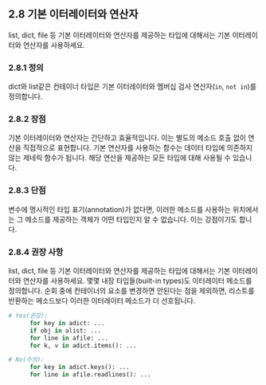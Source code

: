 ## 2.8 기본 이터레이터와 연산자
list, dict, file 등 기본 이터레이터와 연산자를 제공하는 타입에 대해서는 기본 이터레이터와 연산자를 사용하세요.

### 2.8.1 정의
dict와 list같은 컨테이너 타입은 기본 이터레이터와 멤버십 검사 연산자(`in`, `not in`)를 정의합니다.

### 2.8.2 장점
기본 이터레이터와 연산자는 간단하고 효율적입니다. 이는 별도의 메소드 호출 없이 연산을 직접적으로 표현합니다. 기본 연산자를 사용하는 함수는 데이터 타입에 의존하지 않는 제네릭 함수가 됩니다. 해당 연산을 제공하는 모든 타입에 대해 사용될 수 있습니다.

### 2.8.3 단점
변수에 명시적인 타입 표기(annotation)가 없다면, 이러한 메소드를 사용하는 위치에서는 그 메소드를 제공하는 객체가 어떤 타입인지 알 수 없습니다. 이는 강점이기도 합니다.

### 2.8.4 권장 사항
list, dict, file 등 기본 이터레이터와 연산자를 제공하는 타입에 대해서는 기본 이터레이터와 연산자를 사용하세요. 몇몇 내장 타입들(built-in types)도 이터레이터 메소드를 정의합니다. 순회 중에 컨테이너의 요소를 변경하면 안된다는 점을 제외하면, 리스트를 반환하는 메소드보다 이러한 이터레이터 메소드가 더 선호됩니다.

```python
# Yes(권장):  
      for key in adict: ...
      if obj in alist: ...
      for line in afile: ...
      for k, v in adict.items(): ...
```
```python
# No(주의):
      for key in adict.keys(): ...
      for line in afile.readlines(): ...
```